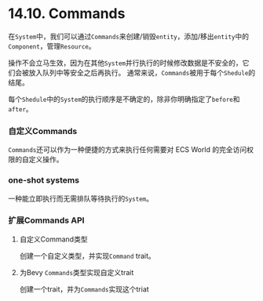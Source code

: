 # 14.10. Commands
在`System`中，我们可以通过`Commands`来创建/销毁`entity`，添加/移出`entity`中的`Component`，管理`Resource`。

操作不会立马生效，因为在其他`System`并行执行的时候修改数据是不安全的，它们会被放入队列中等安全之后再执行。
通常来说，`Commands`被用于每个`Shedule`的结尾。

每个`Shedule`中的`System`的执行顺序是不确定的，除非你明确指定了`before`和`after`。

### 自定义Commands
`Commands`还可以作为一种便捷的方式来执行任何需要对 ECS World 的完全访问权限的自定义操作。

### one-shot systems
一种能立即执行而无需排队等待执行的`System`。

### 扩展Commands API
1. 自定义Command类型

    创建一个自定义类型，并实现`Command` trait。

2. 为Bevy `Commands`类型实现自定义trait

    创建一个trait，并为`Commands`实现这个triat


